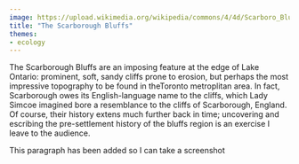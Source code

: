 ```yaml
---
image: https://upload.wikimedia.org/wikipedia/commons/4/4d/Scarboro_Bluffs_in_1909.jpg
title: "The Scarborough Bluffs"
themes: 
- ecology
---
```


The Scarborough Bluffs are an imposing feature at the edge of Lake Ontario: prominent, soft, sandy cliffs prone to erosion, but perhaps the most impressive topography to be found in theToronto metroplitan area. In fact, Scarborough owes its English-language name to the cliffs, which Lady Simcoe imagined bore a resemblance to the cliffs of Scarborough, England.  Of course, their history extens much further back in time; uncovering and escribing the pre-settlement history of the bluffs region is an exercise I leave to the audience. 

This paragraph has been added so I can take a screenshot

    
